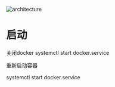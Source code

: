 

![architecture](https://docs.docker.com/engine/images/architecture.svg)


# 启动
关闭docker
systemctl start docker.service

重新启动容器

systemctl start docker.service
